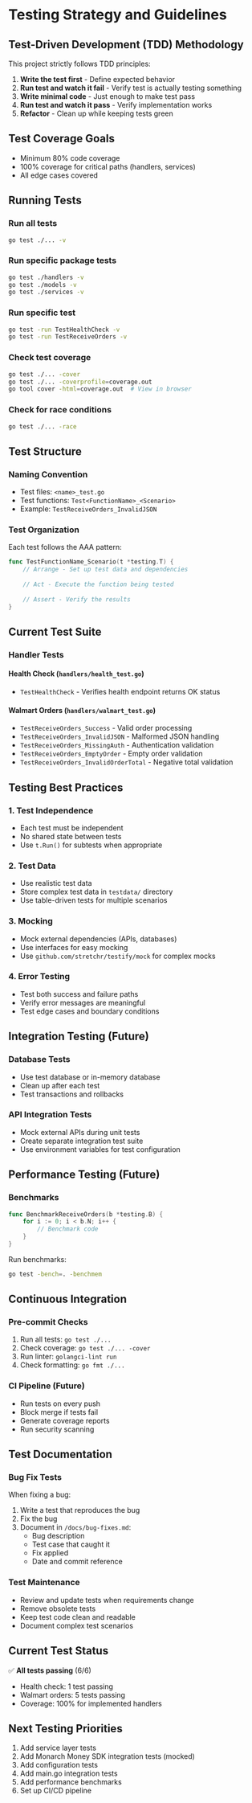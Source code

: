 # Testing Strategy and Guidelines

## Test-Driven Development (TDD) Methodology

This project strictly follows TDD principles:

1. **Write the test first** - Define expected behavior
2. **Run test and watch it fail** - Verify test is actually testing something
3. **Write minimal code** - Just enough to make test pass
4. **Run test and watch it pass** - Verify implementation works
5. **Refactor** - Clean up while keeping tests green

## Test Coverage Goals
- Minimum 80% code coverage
- 100% coverage for critical paths (handlers, services)
- All edge cases covered

## Running Tests

### Run all tests
```bash
go test ./... -v
```

### Run specific package tests
```bash
go test ./handlers -v
go test ./models -v
go test ./services -v
```

### Run specific test
```bash
go test -run TestHealthCheck -v
go test -run TestReceiveOrders -v
```

### Check test coverage
```bash
go test ./... -cover
go test ./... -coverprofile=coverage.out
go tool cover -html=coverage.out  # View in browser
```

### Check for race conditions
```bash
go test ./... -race
```

## Test Structure

### Naming Convention
- Test files: `<name>_test.go`
- Test functions: `Test<FunctionName>_<Scenario>`
- Example: `TestReceiveOrders_InvalidJSON`

### Test Organization
Each test follows the AAA pattern:
```go
func TestFunctionName_Scenario(t *testing.T) {
    // Arrange - Set up test data and dependencies
    
    // Act - Execute the function being tested
    
    // Assert - Verify the results
}
```

## Current Test Suite

### Handler Tests

#### Health Check (`handlers/health_test.go`)
- `TestHealthCheck` - Verifies health endpoint returns OK status

#### Walmart Orders (`handlers/walmart_test.go`)
- `TestReceiveOrders_Success` - Valid order processing
- `TestReceiveOrders_InvalidJSON` - Malformed JSON handling
- `TestReceiveOrders_MissingAuth` - Authentication validation
- `TestReceiveOrders_EmptyOrder` - Empty order validation
- `TestReceiveOrders_InvalidOrderTotal` - Negative total validation

## Testing Best Practices

### 1. Test Independence
- Each test must be independent
- No shared state between tests
- Use `t.Run()` for subtests when appropriate

### 2. Test Data
- Use realistic test data
- Store complex test data in `testdata/` directory
- Use table-driven tests for multiple scenarios

### 3. Mocking
- Mock external dependencies (APIs, databases)
- Use interfaces for easy mocking
- Use `github.com/stretchr/testify/mock` for complex mocks

### 4. Error Testing
- Test both success and failure paths
- Verify error messages are meaningful
- Test edge cases and boundary conditions

## Integration Testing (Future)

### Database Tests
- Use test database or in-memory database
- Clean up after each test
- Test transactions and rollbacks

### API Integration Tests
- Mock external APIs during unit tests
- Create separate integration test suite
- Use environment variables for test configuration

## Performance Testing (Future)

### Benchmarks
```go
func BenchmarkReceiveOrders(b *testing.B) {
    for i := 0; i < b.N; i++ {
        // Benchmark code
    }
}
```

Run benchmarks:
```bash
go test -bench=. -benchmem
```

## Continuous Integration

### Pre-commit Checks
1. Run all tests: `go test ./...`
2. Check coverage: `go test ./... -cover`
3. Run linter: `golangci-lint run`
4. Check formatting: `go fmt ./...`

### CI Pipeline (Future)
- Run tests on every push
- Block merge if tests fail
- Generate coverage reports
- Run security scanning

## Test Documentation

### Bug Fix Tests
When fixing a bug:
1. Write a test that reproduces the bug
2. Fix the bug
3. Document in `/docs/bug-fixes.md`:
   - Bug description
   - Test case that caught it
   - Fix applied
   - Date and commit reference

### Test Maintenance
- Review and update tests when requirements change
- Remove obsolete tests
- Keep test code clean and readable
- Document complex test scenarios

## Current Test Status

✅ **All tests passing** (6/6)
- Health check: 1 test passing
- Walmart orders: 5 tests passing
- Coverage: 100% for implemented handlers

## Next Testing Priorities

1. Add service layer tests
2. Add Monarch Money SDK integration tests (mocked)
3. Add configuration tests
4. Add main.go integration tests
5. Add performance benchmarks
6. Set up CI/CD pipeline